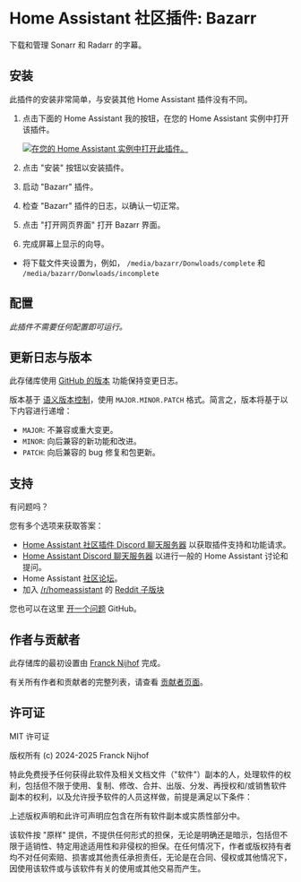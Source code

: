 # Home Assistant 社区插件: Bazarr

下载和管理 Sonarr 和 Radarr 的字幕。

## 安装

此插件的安装非常简单，与安装其他 Home Assistant 插件没有不同。

1. 点击下面的 Home Assistant 我的按钮，在您的 Home Assistant 实例中打开该插件。

   [![在您的 Home Assistant 实例中打开此插件。][addon-badge]][addon]

1. 点击 "安装" 按钮以安装插件。
1. 启动 "Bazarr" 插件。
1. 检查 "Bazarr" 插件的日志，以确认一切正常。
1. 点击 "打开网页界面" 打开 Bazarr 界面。
1. 完成屏幕上显示的向导。

- 将下载文件夹设置为，例如，
  `/media/bazarr/Donwloads/complete` 和
  `/media/bazarr/Donwloads/incomplete`

## 配置

_此插件不需要任何配置即可运行。_

## 更新日志与版本

此存储库使用 [GitHub 的版本][releases] 功能保持变更日志。

版本基于 [语义版本控制][semver]，使用 `MAJOR.MINOR.PATCH` 格式。简言之，版本将基于以下内容进行递增：

- `MAJOR`: 不兼容或重大变更。
- `MINOR`: 向后兼容的新功能和改进。
- `PATCH`: 向后兼容的 bug 修复和包更新。

## 支持

有问题吗？

您有多个选项来获取答案：

- [Home Assistant 社区插件 Discord 聊天服务器][discord] 以获取插件支持和功能请求。
- [Home Assistant Discord 聊天服务器][discord-ha] 以进行一般的 Home Assistant 讨论和提问。
- Home Assistant [社区论坛][forum]。
- 加入 [/r/homeassistant][reddit] 的 [Reddit 子版块][reddit]

您也可以在这里 [开一个问题][issue] GitHub。

## 作者与贡献者

此存储库的最初设置由 [Franck Nijhof][frenck] 完成。

有关所有作者和贡献者的完整列表，请查看 [贡献者页面][contributors]。

## 许可证

MIT 许可证

版权所有 (c) 2024-2025 Franck Nijhof

特此免费授予任何获得此软件及相关文档文件（"软件"）副本的人，处理软件的权利，包括但不限于使用、复制、修改、合并、出版、分发、再授权和/或销售软件副本的权利，以及允许授予软件的人员这样做，前提是满足以下条件：

上述版权声明和此许可声明应包含在所有软件副本或实质性部分中。

该软件按 "原样" 提供，不提供任何形式的担保，无论是明确还是暗示，包括但不限于适销性、特定用途适用性和非侵权的担保。在任何情况下，作者或版权持有者均不对任何索赔、损害或其他责任承担责任，无论是在合同、侵权或其他情况下，因使用该软件或与该软件有关的使用或其他交易而产生。

[addon-badge]: https://my.home-assistant.io/badges/supervisor_addon.svg
[addon]: https://my.home-assistant.io/redirect/supervisor_addon/?addon=a0d7b954_bazarr&repository_url=https%3A%2F%2Fgithub.com%2Fhassio-addons%2Frepository
[contributors]: https://github.com/hassio-addons/addon-bazarr/graphs/contributors
[discord-ha]: https://discord.gg/c5DvZ4e
[discord]: https://discord.me/hassioaddons
[forum]: https://community.home-assistant.io/t/?u=frenck
[frenck]: https://github.com/frenck
[issue]: https://github.com/hassio-addons/addon-bazarr/issues
[reddit]: https://reddit.com/r/homeassistant
[releases]: https://github.com/hassio-addons/addon-bazarr/releases
[semver]: http://semver.org/spec/v2.0.0.html